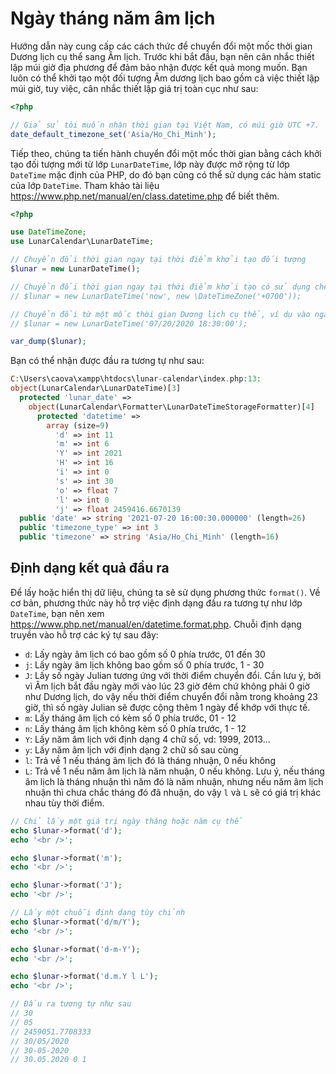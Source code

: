 # Ngày tháng năm âm lịch
Hướng dẫn này cung cấp các cách thức để chuyển đổi một mốc thời gian Dương lịch cụ thể sang Âm lịch. Trước khi bắt đầu, bạn nên cân nhắc thiết lập múi giờ địa phương để đảm bảo nhận được kết quả mong muốn. Bạn luôn có thể khởi tạo một đối tượng Âm dương lịch bao gồm cả việc thiết lập múi giờ, tuy việc, cân nhắc thiết lập giá trị toàn cục như sau:
```php
<?php

// Giả sử tôi muốn nhận thời gian tại Việt Nam, có múi giờ UTC +7.
date_default_timezone_set('Asia/Ho_Chi_Minh');
```

Tiếp theo, chúng ta tiến hành chuyển đổi một mốc thời gian bằng cách khởi tạo đối tượng mới từ lớp `LunarDateTime`, lớp này được mở rộng từ lớp `DateTime` mặc định của PHP, do đó bạn cũng có thể sử dụng các hàm static của lớp `DateTime`. Tham khảo tài liệu https://www.php.net/manual/en/class.datetime.php để biết thêm.

```php
<?php

use DateTimeZone;
use LunarCalendar\LunarDateTime;

// Chuyển đổi thời gian ngay tại thời điểm khởi tạo đối tượng
$lunar = new LunarDateTime();

// Chuyển đổi thời gian ngay tại thời điểm khởi tạo có sử dụng chênh lệnh múi giờ
// $lunar = new LunarDateTime('now', new \DateTimeZone('+0700'));

// Chuyển đổi từ một mốc thời gian Dương lịch cụ thể, ví dụ vào ngày 20 tháng 7 năm 2020, lúc 18 giờ 30 phút
// $lunar = new LunarDateTime('07/20/2020 18:30:00');

var_dump($lunar);
```
Bạn có thể nhận được đầu ra tương tự như sau:
```php
C:\Users\caova\xampp\htdocs\lunar-calendar\index.php:13:
object(LunarCalendar\LunarDateTime)[3]
  protected 'lunar_date' => 
    object(LunarCalendar\Formatter\LunarDateTimeStorageFormatter)[4]
      protected 'datetime' => 
        array (size=9)
          'd' => int 11
          'm' => int 6
          'Y' => int 2021
          'H' => int 16
          'i' => int 0
          's' => int 30
          'o' => float 7
          'l' => int 0
          'j' => float 2459416.6670139
  public 'date' => string '2021-07-20 16:00:30.000000' (length=26)
  public 'timezone_type' => int 3
  public 'timezone' => string 'Asia/Ho_Chi_Minh' (length=16)
```

## Định dạng kết quả đầu ra
Để lấy hoặc hiển thị dữ liệu, chúng ta sẽ sử dụng phương thức `format()`. Về cơ bản, phương thức này hỗ trợ việc định dạng đầu ra tương tự như lớp `DateTime`, bạn nên xem https://www.php.net/manual/en/datetime.format.php. Chuỗi định dạng truyền vào hỗ trợ các ký tự sau đây:
- `d`: Lấy ngày âm lịch có bao gồm số 0 phía trước, 01 đến 30
- `j`: Lấy ngày âm lịch không bao gồm số 0 phía trước, 1 - 30
- `J`: Lấy số ngày Julian tương ứng với thời điểm chuyển đổi. Cần lưu ý, bởi vì Âm lịch bắt đầu ngày mới vào lúc 23 giờ đêm chứ không phải 0 giờ như Dương lịch, do vậy nếu thời điểm chuyển đổi nằm trong khoảng 23 giờ, thì số ngày Julian sẽ được cộng thêm 1 ngày để khớp với thực tế.
- `m`: Lấy tháng âm lịch có kèm số 0 phía trước, 01 - 12
- `n`: Lấy tháng âm lịch không kèm số 0 phía trước, 1 - 12
- `Y`: Lấy năm âm lịch với định dạng 4 chữ số, vd: 1999, 2013...
- `y`: Lấy năm âm lịch với định dạng 2 chữ số sau cùng
- `l`: Trả về 1 nếu tháng âm lịch đó là tháng nhuận, 0 nếu không
- `L`: Trả về 1 nếu năm âm lịch là năm nhuận, 0 nếu không. Lưu ý, nếu tháng âm lịch là tháng nhuận thì năm đó là năm nhuận, nhưng nếu năm âm lịch nhuận thì chưa chắc tháng đó đã nhuận, do vậy `l` và `L` sẽ có giá trị khác nhau tùy thời điểm.

```php
// Chỉ lấy một giá trị ngày tháng hoặc năm cụ thể
echo $lunar->format('d');
echo '<br />';

echo $lunar->format('m');
echo '<br />';

echo $lunar->format('J');
echo '<br />';

// Lấy một chuỗi định dạng tùy chỉnh
echo $lunar->format('d/m/Y');
echo '<br />';

echo $lunar->format('d-m-Y');
echo '<br />';

echo $lunar->format('d.m.Y l L');
echo '<br />';

// Đầu ra tương tự như sau
// 30
// 05
// 2459051.7708333
// 30/05/2020
// 30-05-2020
// 30.05.2020 0 1
```